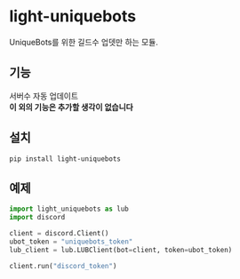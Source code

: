 # light-uniquebots
UniqueBots를 위한 길드수 업뎃만 하는 모듈.

## 기능
서버수 자동 업데이트  
**이 외의 기능은 추가할 생각이 없습니다**

## 설치
```
pip install light-uniquebots
```

## 예제
```py
import light_uniquebots as lub
import discord

client = discord.Client()
ubot_token = "uniquebots_token"
lub_client = lub.LUBClient(bot=client, token=ubot_token)

client.run("discord_token")
```